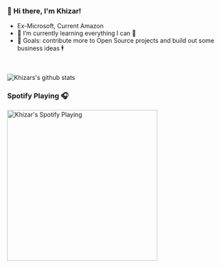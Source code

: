 ###  👋 Hi there, I'm Khizar!

- Ex-Microsoft, Current Amazon
- 🌱 I’m currently learning everything I can 🤣
- 🥅 Goals: contribute more to Open Source projects and build out some business ideas 🕴️

<br />

![Khizars's github stats](https://github-readme-stats.vercel.app/api?username=khiz-k&show_icons=true&theme=radical&show_icons=true&count_private=true&hide=issues,contribs,prs)

### Spotify Playing 🎧
[<img src="https://novatorem.vercel.app/api/spotify" alt="Khizar's Spotify Playing" width="350" />](https://open.spotify.com/user/ihqfdxe9kifavilmu34rtdgbo)



